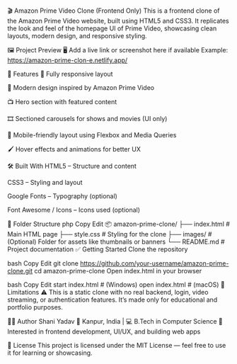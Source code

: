 🎬 Amazon Prime Video Clone (Frontend Only)
This is a frontend clone of the Amazon Prime Video website, built using HTML5 and CSS3. It replicates the look and feel of the homepage UI of Prime Video, showcasing clean layouts, modern design, and responsive styling.

🖼️ Project Preview
🖥️ Add a live link or screenshot here if available
Example: https://amazon-prime-clon-e.netlify.app/

🚀 Features
🧩 Fully responsive layout

🎨 Modern design inspired by Amazon Prime Video

📺 Hero section with featured content

🎞️ Sectioned carousels for shows and movies (UI only)

📱 Mobile-friendly layout using Flexbox and Media Queries

🖌️ Hover effects and animations for better UX

🛠️ Built With
HTML5 – Structure and content

CSS3 – Styling and layout

Google Fonts – Typography (optional)

Font Awesome / Icons – Icons used (optional)

📁 Folder Structure
php
Copy
Edit
📦 amazon-prime-clone/
├── index.html         # Main HTML page
├── style.css          # Styling for the clone
├── images/            # (Optional) Folder for assets like thumbnails or banners
└── README.md          # Project documentation
✅ Getting Started
Clone the repository

bash
Copy
Edit
git clone https://github.com/your-username/amazon-prime-clone.git
cd amazon-prime-clone
Open index.html in your browser

bash
Copy
Edit
start index.html  # (Windows)
open index.html   # (macOS)
📌 Limitations
⚠️ This is a static clone with no real backend, login, video streaming, or authentication features.
It’s made only for educational and portfolio purposes.


🙋‍♂️ Author
Shani Yadav
📍 Kanpur, India | 💻 B.Tech in Computer Science
🚀 Interested in frontend development, UI/UX, and building web apps

📄 License
This project is licensed under the MIT License — feel free to use it for learning or showcasing.

